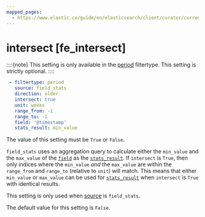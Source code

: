 ```yaml
---
mapped_pages:
  - https://www.elastic.co/guide/en/elasticsearch/client/curator/current/fe_intersect.html
---
```


# intersect [fe_intersect]

::::{note}
This setting is only available in the [period](/reference/filtertype_age.md) filtertype. This setting is strictly optional.
::::


```yaml
 - filtertype: period
   source: field_stats
   direction: older
   intersect: true
   unit: weeks
   range_from: -1
   range_to: -1
   field: '@timestamp'
   stats_result: min_value
```

The value of this setting must be `True` or `False`.

`field_stats` uses an aggregation query to calculate either the `min_value` and the `max_value` of the [`field`](/reference/fe_field.md) as the [`stats_result`](/reference/fe_stats_result.md).  If `intersect` is `True`, then only indices where the `min_value` *and* the `max_value` are within the `range_from` and `range_to` (relative to `unit`) will match.  This means that either `min_value` or `max_value` can be used for [`stats_result`](/reference/fe_stats_result.md) when `intersect` is `True` with identical results.

This setting is only used when [source](/reference/fe_source.md) is `field_stats`.

The default value for this setting is `False`.

